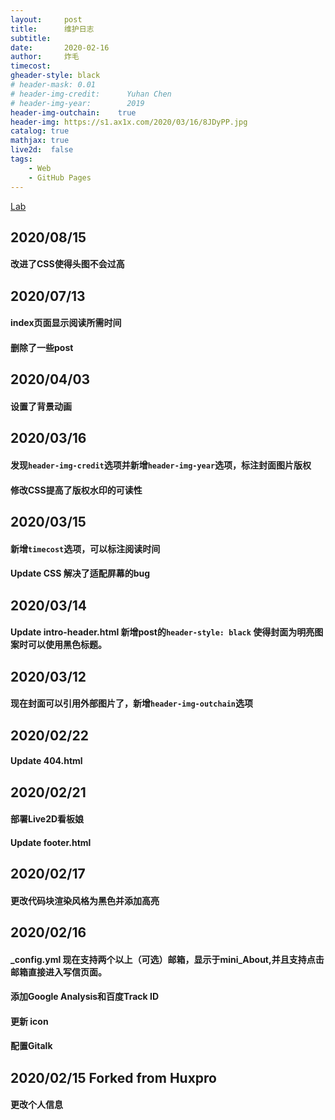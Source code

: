 ```yaml
---
layout:     post
title:      维护日志
subtitle:   
date:       2020-02-16
author:     炸毛
timecost:   
gheader-style: black
# header-mask: 0.01
# header-img-credit:      Yuhan Chen
# header-img-year:        2019 
header-img-outchain:    true
header-img: https://s1.ax1x.com/2020/03/16/8JDyPP.jpg
catalog: true
mathjax: true
live2d:  false
tags:
    - Web
    - GitHub Pages
---
```


[Lab](https://cleveryh.github.io/test.html)


## 2020/08/15

#### 改进了CSS使得头图不会过高

## 2020/07/13

#### index页面显示阅读所需时间 
#### 删除了一些post

## 2020/04/03

#### 设置了背景动画

## 2020/03/16

#### 发现`header-img-credit`选项并新增`header-img-year`选项，标注封面图片版权

#### 修改CSS提高了版权水印的可读性

## 2020/03/15

#### 新增`timecost`选项，可以标注阅读时间

#### Update CSS 解决了适配屏幕的bug

## 2020/03/14

#### Update intro-header.html 新增post的`header-style: black` 使得封面为明亮图案时可以使用黑色标题。


## 2020/03/12

#### 现在封面可以引用外部图片了，新增`header-img-outchain`选项

## 2020/02/22

#### Update 404.html

## 2020/02/21

#### 部署Live2D看板娘

#### Update footer.html

## 2020/02/17

#### 更改代码块渲染风格为黑色并添加高亮


## 2020/02/16 

#### _config.yml 现在支持两个以上（可选）邮箱，显示于mini_About,并且支持点击邮箱直接进入写信页面。

#### 添加Google Analysis和百度Track ID

#### 更新 icon

#### 配置Gitalk

## 2020/02/15 Forked from Huxpro

#### 更改个人信息

